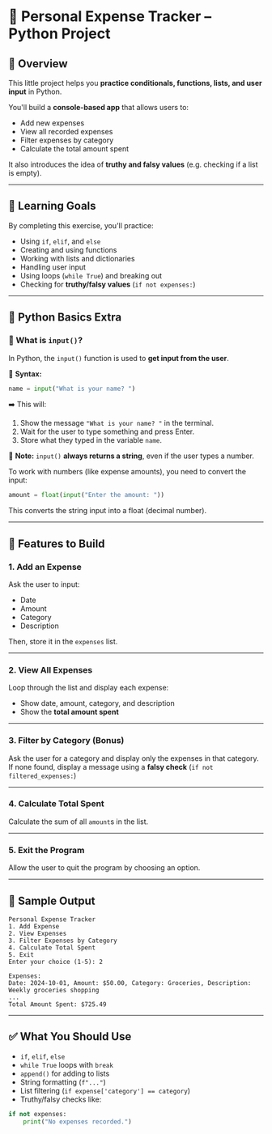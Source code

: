# 💸 Personal Expense Tracker – Python Project

## 📘 Overview

This little project helps you **practice conditionals, functions, lists, and user input** in Python.

You'll build a **console-based app** that allows users to:

* Add new expenses
* View all recorded expenses
* Filter expenses by category
* Calculate the total amount spent

It also introduces the idea of **truthy and falsy values** (e.g. checking if a list is empty).

---

## 🎯 Learning Goals

By completing this exercise, you'll practice:

* Using `if`, `elif`, and `else`
* Creating and using functions
* Working with lists and dictionaries
* Handling user input
* Using loops (`while True`) and breaking out
* Checking for **truthy/falsy values** (`if not expenses:`)

---

## 🧠 Python Basics Extra

### 🧾 What is `input()`?

In Python, the `input()` function is used to **get input from the user**.

📌 **Syntax:**

```python
name = input("What is your name? ")
```

➡️ This will:

1. Show the message `"What is your name? "` in the terminal.
2. Wait for the user to type something and press Enter.
3. Store what they typed in the variable `name`.

🧠 **Note:** `input()` **always returns a string**, even if the user types a number.

To work with numbers (like expense amounts), you need to convert the input:

```python
amount = float(input("Enter the amount: "))
```

This converts the string input into a float (decimal number).

---

## 🚀 Features to Build

### 1. Add an Expense

Ask the user to input:

* Date
* Amount
* Category
* Description

Then, store it in the `expenses` list.

---

### 2. View All Expenses

Loop through the list and display each expense:

* Show date, amount, category, and description
* Show the **total amount spent**

---

### 3. Filter by Category (Bonus)

Ask the user for a category and display only the expenses in that category.
If none found, display a message using a **falsy check** (`if not filtered_expenses:`)

---

### 4. Calculate Total Spent

Calculate the sum of all `amount`s in the list.

---

### 5. Exit the Program

Allow the user to quit the program by choosing an option.

---

## 📂 Sample Output

```
Personal Expense Tracker
1. Add Expense
2. View Expenses
3. Filter Expenses by Category
4. Calculate Total Spent
5. Exit
Enter your choice (1-5): 2

Expenses:
Date: 2024-10-01, Amount: $50.00, Category: Groceries, Description: Weekly groceries shopping
...
Total Amount Spent: $725.49
```

---

## ✅ What You Should Use

* `if`, `elif`, `else`
* `while True` loops with `break`
* `append()` for adding to lists
* String formatting (`f"..."`)
* List filtering (`if expense['category'] == category`)
* Truthy/falsy checks like:

```python
if not expenses:
    print("No expenses recorded.")
```